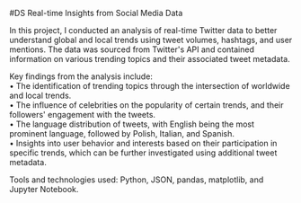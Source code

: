 #DS Real-time Insights from Social Media Data

In this project, I conducted an analysis of real-time Twitter data to better understand global and local trends using tweet volumes, hashtags, and user mentions. The data was sourced from Twitter's API and contained information on various trending topics and their associated tweet metadata.

Key findings from the analysis include:\
• The identification of trending topics through the intersection of worldwide and local trends.\
• The influence of celebrities on the popularity of certain trends, and their followers' engagement with the tweets.\
• The language distribution of tweets, with English being the most prominent language, followed by Polish, Italian, and Spanish.\
• Insights into user behavior and interests based on their participation in specific trends, which can be further investigated using additional tweet metadata.

Tools and technologies used: Python, JSON, pandas, matplotlib, and Jupyter Notebook.
